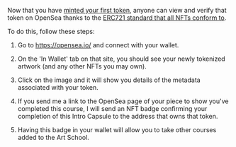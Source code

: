 Now that you have [minted your first token](https://aryptoartschool.github.com/IntroCapsule/Tokenizing-your-work), anyone can view and verify that token on OpenSea thanks to the [ERC721 standard that all NFTs conform to](https://opensea.io/blog/guides/non-fungible-tokens/).

To do this, follow these steps:

1. Go to https://opensea.io/ and connect with your wallet.

2. On the 'In Wallet' tab on that site, you should see your newly tokenized artwork (and any other NFTs you may own).

3. Click on the image and it will show you details of the metadata associated with your token.

4. If you send me a link to the OpenSea page of your piece to show you've completed this course, I will send an NFT badge confirming your completion of this Intro Capsule to the address that owns that token.  

5. Having this badge in your wallet will allow you to take other courses added to the Art School.
